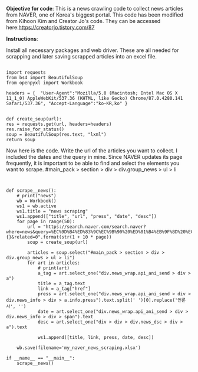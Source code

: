 **Objective for code**: This is a news crawling code to collect news articles from NAVER, one of Korea's biggest portal. This code has been modified from Kihoon Kim and Creator Jo's code. They can be accessed here:https://creatorjo.tistory.com/87


**Instructions**:

Install all necessary packages and web driver. These are all needed for scrapping and later saving scrapped articles into an excel file.

```

import requests
from bs4 import BeautifulSoup
from openpyxl import Workbook

headers = {  "User-Agent":"Mozilla/5.0 (Macintosh; Intel Mac OS X 11_1_0) AppleWebKit/537.36 (KHTML, like Gecko) Chrome/87.0.4280.141 Safari/537.36", "Accept-Language":"ko-KR,ko" }


def create_soup(url):
res = requests.get(url, headers=headers)
res.raise_for_status()
soup = BeautifulSoup(res.text, "lxml")
return soup

```

Now here is the code. Write the url of the articles you want to collect. I included the dates and the query in mine. Since NAVER updates its page frequently, it is important to be able to find and select the elements you want to scrape.
#main_pack > section > div > div.group_news > ul > li

```


def scrape__news():
    # print("news")
    wb = Workbook()
    ws1 = wb.active
    ws1.title = "news scraping"
    ws1.append(["title", "url", "press", "date", "desc"])
    for page in range(50):
        url = "https://search.naver.com/search.naver?where=news&query=%EC%9D%B4%ED%83%9C%EC%9B%90%20%ED%81%B4%EB%9F%BD%20%EC%BD%94%EB%A1%9C%EB%82%98&sm=tab_opt&sort=0&photo=0&field=0&reporter_article=&pd=3&ds=2020.05.07&de=2020.05.07&docid=&nso=so%3Ar%2Cp%3Afrom20200507to20200507%2Ca%3Aall&mynews=0&refresh_start={}&related=0".format(str(1 + 10 * page))
        soup = create_soup(url)

        articles = soup.select("#main_pack > section > div > div.group_news > ul > li")
        for art in articles:
            # print(art)
            a_tag = art.select_one("div.news_wrap.api_ani_send > div > a")
            title = a_tag.text
            link = a_tag["href"]
            press = art.select_one("div.news_wrap.api_ani_send > div > div.news_info > div > a.info.press").text.split(' ')[0].replace('언론사', '')
            date = art.select_one("div.news_wrap.api_ani_send > div > div.news_info > div > span").text
            desc = art.select_one("div > div > div.news_dsc > div > a").text

            ws1.append([title, link, press, date, desc])

    wb.save(filename='my_naver_news_scraping.xlsx')

if __name__ == "__main__":
    scrape__news()

```
